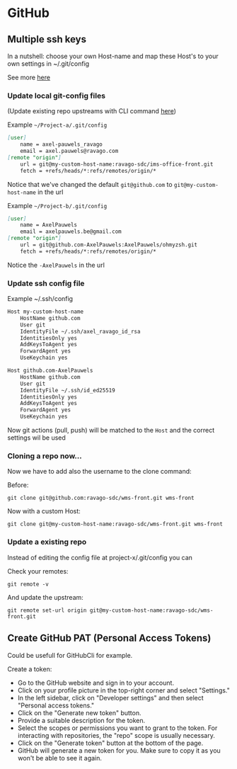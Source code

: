 # GitHub

## Multiple ssh keys

In a nutshell: choose your own Host-name and map these Host's to your own settings in ~/.git/config

See more [here](https://gist.github.com/Jonalogy/54091c98946cfe4f8cdab2bea79430f9)

### Update local git-config files
(Update existing repo upstreams with CLI command [here](#update-a-existing-repo))

Example `~/Project-a/.git/config`

```md
[user]
    name = axel-pauwels_ravago
    email = axel.pauwels@ravago.com
[remote "origin"]
    url = git@my-custom-host-name:ravago-sdc/ims-office-front.git
    fetch = +refs/heads/*:refs/remotes/origin/*
```

Notice that we've changed the default `git@github.com` to `git@my-custom-host-name` in the url

Example `~/Project-b/.git/config`

```md
[user]
    name = AxelPauwels
    email = axelpauwels.be@gmail.com
[remote "origin"]
    url = git@github.com-AxelPauwels:AxelPauwels/ohmyzsh.git
    fetch = +refs/heads/*:refs/remotes/origin/*
```

Notice the `-AxelPauwels` in the url

### Update ssh config file

Example ~/.ssh/config

```md
Host my-custom-host-name
    HostName github.com
    User git
    IdentityFile ~/.ssh/axel_ravago_id_rsa
    IdentitiesOnly yes
    AddKeysToAgent yes
    ForwardAgent yes
    UseKeychain yes

Host github.com-AxelPauwels
    HostName github.com
    User git
    IdentityFile ~/.ssh/id_ed25519
    IdentitiesOnly yes
    AddKeysToAgent yes
    ForwardAgent yes
    UseKeychain yes
```

Now git actions (pull, push) will be matched to the `Host` and the correct settings wil be used

### Cloning a repo now...
Now we have to add also the username to the clone command:

Before:
```shell
git clone git@github.com:ravago-sdc/wms-front.git wms-front
```

Now with a custom Host:
```shell
git clone git@my-custom-host-name:ravago-sdc/wms-front.git wms-front
```

### Update a existing repo
Instead of editing the config file at project-x/.git/config you can

Check your remotes:
```shell
git remote -v 
```

And update the upstream:
```shell
git remote set-url origin git@my-custom-host-name:ravago-sdc/wms-front.git
```

## Create GitHub PAT (Personal Access Tokens)

Could be usefull for GitHubCli for example.

Create a token:

- Go to the GitHub website and sign in to your account.
- Click on your profile picture in the top-right corner and select "Settings."
- In the left sidebar, click on "Developer settings" and then select "Personal access tokens."
- Click on the "Generate new token" button.
- Provide a suitable description for the token.
- Select the scopes or permissions you want to grant to the token. For interacting with repositories, the "repo" scope
  is usually necessary.
- Click on the "Generate token" button at the bottom of the page.
- GitHub will generate a new token for you. Make sure to copy it as you won't be able to see it again.
